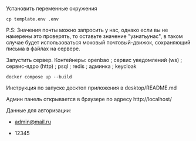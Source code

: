 Установить переменные окружения

```
cp template.env .env
```

P.S: Значения почты можно запросить у нас, однако если вы не намерены это проверять, то оставьте значение "узнать*у*нас", в таком случае будет использоваться моковый почтовый-движок, сохраняющий письма в файлах на сервере.

Запустить сервер. Контейнеры: openbao ; сервис уведомлений (ws) ; сервис-ядро (http) ; psql ; redis ; админка ; keycloak

```
docker compose up --build
```

Инструкция по запуске десктоп приложения в desktop/README.md

Админ панель открывается в браузере по адресу http://localhost/

Данные для авторизации:

- admin@mail.ru

- 12345
